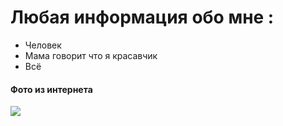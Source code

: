 
# Любая информация обо мне :

 - Человек
 - Мама говорит что я красавчик 
 - Всё



#### Фото из интернета  
![](../Canada_Parks_Lake_Mountains_Forests_Scenery_Rocky_567540_3840x2400.jpg)

